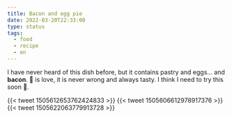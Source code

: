 ```yaml
---
title: Bacon and egg pie
date: 2022-03-20T22:33:00
type: status
tags:
  - food
  - recipe
  - en
---
```


I have never heard of this dish before, but it contains pastry and eggs... and **bacon**. 🥓 is love, it is never wrong and always tasty. I think I need to try this soon 🤤.

{{< tweet 1505612653762424833 >}}
{{< tweet 1505606612978917376 >}}
{{< tweet 1505622063779913728 >}}

